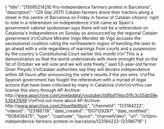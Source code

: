 {
    "title": "[1508521429] Pro-independence farmers protest in Barcelona",
    "description": "(29 Sep 2017) Catalan farmers drove their tractors along a street in the centre of Barcelona on Friday in favour of Catalan citizens' right to vote in a referendum on independence.\r\nIt came as Spain's government cabinet spokesman says there will not be a referendum on Catalonia's independence on Sunday as announced by the regional Catalan government.\r\nCulture Minister Inigo Mendez de Vigo accuses the secessionist coalition ruling the northeastern region of bending the laws to go ahead with a vote regardless of warnings from courts and a suspension by the country's Constitutional Court earlier this month.\r\n\"This is a demonstration so that the world understands with more strength that on the 1st of October we will vote and we will vote freely,\" said 53-year-old farmer Giner Pinyols.\r\nCatalan authorities say they will declare independence within 48 hours after announcing the vote's results if the yes wins. \r\nThe Spanish government has fought the referendum with a myriad of legal actions that have been criticised by many in Catalonia.\r\n\r\n\r\nYou can license this story through AP Archive: http:\/\/www.aparchive.com\/metadata\/youtube\/0dfbd17ebc51fc3c55db59e536431bf8 \r\nFind out more about AP Archive: http:\/\/www.aparchive.com\/HowWeWork",
    "channelid": "123184222",
    "videoid": "123186718",
    "date_created": "1507129287",
    "date_modified": "1508436475",
    "type": "captivate",
    "layout": "channelVideo",
    "url": "\/c1\/pro-independence-farmers-protest-in-barcelona\/123184222-123186718"
}